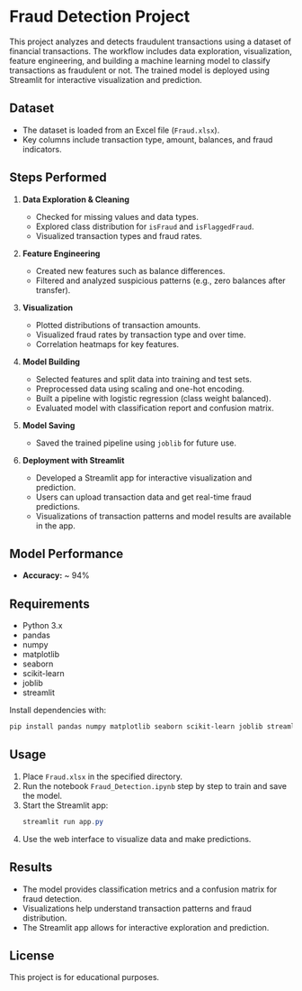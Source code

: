 # Fraud Detection Project

This project analyzes and detects fraudulent transactions using a dataset of financial transactions. The workflow includes data exploration, visualization, feature engineering, and building a machine learning model to classify transactions as fraudulent or not. The trained model is deployed using Streamlit for interactive visualization and prediction.

## Dataset

- The dataset is loaded from an Excel file (`Fraud.xlsx`).
- Key columns include transaction type, amount, balances, and fraud indicators.

## Steps Performed

1. **Data Exploration & Cleaning**
   - Checked for missing values and data types.
   - Explored class distribution for `isFraud` and `isFlaggedFraud`.
   - Visualized transaction types and fraud rates.

2. **Feature Engineering**
   - Created new features such as balance differences.
   - Filtered and analyzed suspicious patterns (e.g., zero balances after transfer).

3. **Visualization**
   - Plotted distributions of transaction amounts.
   - Visualized fraud rates by transaction type and over time.
   - Correlation heatmaps for key features.

4. **Model Building**
   - Selected features and split data into training and test sets.
   - Preprocessed data using scaling and one-hot encoding.
   - Built a pipeline with logistic regression (class weight balanced).
   - Evaluated model with classification report and confusion matrix.

5. **Model Saving**
   - Saved the trained pipeline using `joblib` for future use.

6. **Deployment with Streamlit**
   - Developed a Streamlit app for interactive visualization and prediction.
   - Users can upload transaction data and get real-time fraud predictions.
   - Visualizations of transaction patterns and model results are available in the app.

## Model Performance

- **Accuracy:** ~ 94%

## Requirements

- Python 3.x
- pandas
- numpy
- matplotlib
- seaborn
- scikit-learn
- joblib
- streamlit

Install dependencies with:
```powershell
pip install pandas numpy matplotlib seaborn scikit-learn joblib streamlit
```

## Usage

1. Place `Fraud.xlsx` in the specified directory.
2. Run the notebook `Fraud_Detection.ipynb` step by step to train and save the model.
3. Start the Streamlit app:
   ```powershell
   streamlit run app.py
   ```
4. Use the web interface to visualize data and make predictions.

## Results

- The model provides classification metrics and a confusion matrix for fraud detection.
- Visualizations help understand transaction patterns and fraud distribution.
- The Streamlit app allows for interactive exploration and prediction.

## License

This project is for educational purposes.
